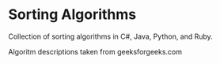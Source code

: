 # Sorting Algorithms
Collection of sorting algorithms in C#, Java, Python, and Ruby.

Algoritm descriptions taken from geeksforgeeks.com